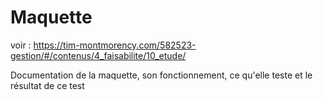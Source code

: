 # Maquette

voir : https://tim-montmorency.com/582523-gestion/#/contenus/4_faisabilite/10_etude/

Documentation de la maquette, son fonctionnement, ce qu'elle teste et le résultat de ce test

